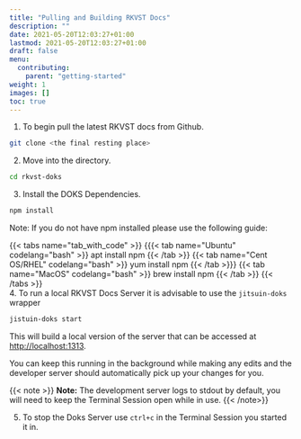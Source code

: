 ```yaml
---
title: "Pulling and Building RKVST Docs"
description: ""
date: 2021-05-20T12:03:27+01:00
lastmod: 2021-05-20T12:03:27+01:00
draft: false
menu:
  contributing:
    parent: "getting-started"
weight: 1
images: []
toc: true
---
```


1. To begin pull the latest RKVST docs from Github.

```bash
git clone <the final resting place>
```

2. Move into the directory.

```bash
cd rkvst-doks
```

3. Install the DOKS Dependencies.

```bash
npm install
```

Note: If you do not have npm installed please use the following guide:

{{< tabs name="tab_with_code" >}}
{{{< tab name="Ubuntu" codelang="bash" >}} 
apt install npm
{{< /tab >}}
{{< tab name="Cent OS/RHEL" codelang="bash" >}}
yum install npm 
{{< /tab >}}}
{{< tab name="MacOS" codelang="bash" >}}
brew install npm 
{{< /tab >}}
{{< /tabs >}}
<br>
4. To run a local RKVST Docs Server it is advisable to use the `jitsuin-doks` wrapper

```bash
jistuin-doks start
```

This will build a local version of the server that can be accessed at [http://localhost:1313](https://localhost:1313).

You can keep this running in the background while making any edits and the developer server should automatically pick up your changes for you.

{{< note >}}
**Note:** The development server logs to stdout by default, you will need to keep the Terminal Session open while in use.
{{< /note>}}

5. To stop the Doks Server use `ctrl+c` in the Terminal Session you started it in.









